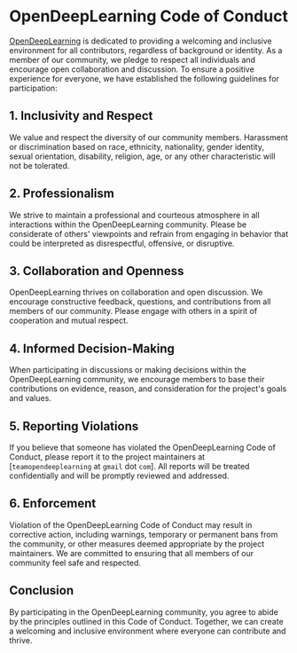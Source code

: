 # OpenDeepLearning Code of Conduct

[OpenDeepLearning]( https://www.opendeeplearning.xyz) is dedicated to providing a welcoming and inclusive environment for all contributors, regardless of background or identity. As a member of our community, we pledge to respect all individuals and encourage open collaboration and discussion. To ensure a positive experience for everyone, we have established the following guidelines for participation:

## 1. Inclusivity and Respect

We value and respect the diversity of our community members. Harassment or discrimination based on race, ethnicity, nationality, gender identity, sexual orientation, disability, religion, age, or any other characteristic will not be tolerated.

## 2. Professionalism

We strive to maintain a professional and courteous atmosphere in all interactions within the OpenDeepLearning community. Please be considerate of others' viewpoints and refrain from engaging in behavior that could be interpreted as disrespectful, offensive, or disruptive.

## 3. Collaboration and Openness

OpenDeepLearning thrives on collaboration and open discussion. We encourage constructive feedback, questions, and contributions from all members of our community. Please engage with others in a spirit of cooperation and mutual respect.

## 4. Informed Decision-Making

When participating in discussions or making decisions within the OpenDeepLearning community, we encourage members to base their contributions on evidence, reason, and consideration for the project's goals and values.

## 5. Reporting Violations

If you believe that someone has violated the OpenDeepLearning Code of Conduct, please report it to the project maintainers at [`teamopendeeplearning` at `gmail` dot `com`]. All reports will be treated confidentially and will be promptly reviewed and addressed.

## 6. Enforcement

Violation of the OpenDeepLearning Code of Conduct may result in corrective action, including warnings, temporary or permanent bans from the community, or other measures deemed appropriate by the project maintainers. We are committed to ensuring that all members of our community feel safe and respected.

## Conclusion

By participating in the OpenDeepLearning community, you agree to abide by the principles outlined in this Code of Conduct. Together, we can create a welcoming and inclusive environment where everyone can contribute and thrive.
